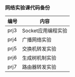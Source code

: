 ### 网络实验课代码备份

| 编号 | 内容               |
| ---- | ------------------ |
| prj3 | Socket应用编程实验 |
| prj4 | 广播网络实验       |
| prj5 | 交换机转发实验     |
| prj6 | 生成树机制实验     |
| prj7 | 路由器转发实验     |


